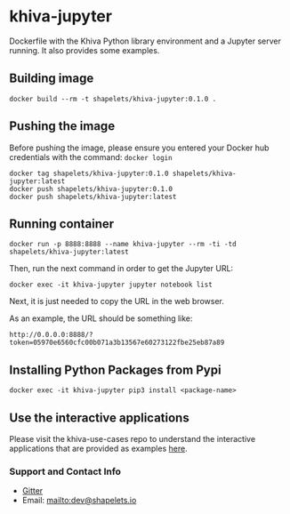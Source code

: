 # khiva-jupyter

Dockerfile with the Khiva Python library environment and a Jupyter server running.
It also provides some examples.

## Building image

```
docker build --rm -t shapelets/khiva-jupyter:0.1.0 .
```

## Pushing the image

Before pushing the image, please ensure you entered your Docker hub credentials with the command: `docker login`

```
docker tag shapelets/khiva-jupyter:0.1.0 shapelets/khiva-jupyter:latest
docker push shapelets/khiva-jupyter:0.1.0
docker push shapelets/khiva-jupyter:latest
```

## Running container

```
docker run -p 8888:8888 --name khiva-jupyter --rm -ti -td shapelets/khiva-jupyter:latest
```

Then, run the next command in order to get the Jupyter URL:

```
docker exec -it khiva-jupyter jupyter notebook list
```

Next, it is just needed to copy the URL in the web browser.

As an example, the URL should be something like:

```
http://0.0.0.0:8888/?token=05970e6560cfc00b071a3b13567e60273122fbe25eb87a89
```

## Installing Python Packages from Pypi

```
docker exec -it khiva-jupyter pip3 install <package-name>
```

## Use the interactive applications

Please visit the khiva-use-cases repo to understand the interactive applications that are provided as examples [here](https://github.com/shapelets/khiva-use-cases).


### Support and Contact Info

* [Gitter](https://gitter.im/shapelets-io/khiva?source=orgpage)
* Email: <mailto:dev@shapelets.io>
